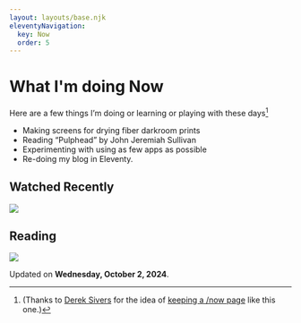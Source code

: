 ```yaml
---
layout: layouts/base.njk
eleventyNavigation:
  key: Now
  order: 5
---
```


# What I'm doing Now

Here are a few things I’m doing or learning or playing with these days[^thx]

-   Making screens for drying fiber darkroom prints
-   Reading “Pulphead” by John Jeremiah Sullivan
-   Experimenting with using as few apps as possible
-   Re-doing my blog in Eleventy.

## Watched Recently

![](/img/watched.webp)

## Reading

![](/img/2024-10-04-reading.webp)

Updated on **Wednesday, October 2, 2024**.

[^thx]: (Thanks to [Derek Sivers](https://sive.rs/) for the idea of [keeping a /now page](https://nownownow.com/about) like this one.)

